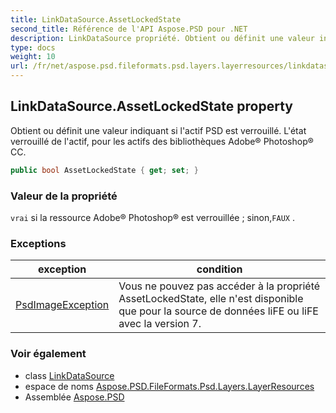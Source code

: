 ```yaml
---
title: LinkDataSource.AssetLockedState
second_title: Référence de l'API Aspose.PSD pour .NET
description: LinkDataSource propriété. Obtient ou définit une valeur indiquant si lactif PSD est verrouillé. Létat verrouillé de lactif pour les actifs des bibliothèques Adobe Photoshop СС.
type: docs
weight: 10
url: /fr/net/aspose.psd.fileformats.psd.layers.layerresources/linkdatasource/assetlockedstate/
---
```

## LinkDataSource.AssetLockedState property

Obtient ou définit une valeur indiquant si l'actif PSD est verrouillé. L'état verrouillé de l'actif, pour les actifs des bibliothèques Adobe® Photoshop® СС.

```csharp
public bool AssetLockedState { get; set; }
```

### Valeur de la propriété

`vrai` si la ressource Adobe® Photoshop® est verrouillée ; sinon,`FAUX` .

### Exceptions

| exception | condition |
| --- | --- |
| [PsdImageException](../../../aspose.psd.coreexceptions.imageformats/psdimageexception/) | Vous ne pouvez pas accéder à la propriété AssetLockedState, elle n'est disponible que pour la source de données liFE ou liFE avec la version 7. |

### Voir également

* class [LinkDataSource](../)
* espace de noms [Aspose.PSD.FileFormats.Psd.Layers.LayerResources](../../linkdatasource/)
* Assemblée [Aspose.PSD](../../../)


